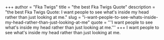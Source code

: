 +++
author = "Fka Twigs"
title = "the best Fka Twigs Quote"
description = "the best Fka Twigs Quote: I want people to see what's inside my head rather than just looking at me."
slug = "i-want-people-to-see-whats-inside-my-head-rather-than-just-looking-at-me"
quote = '''I want people to see what's inside my head rather than just looking at me.'''
+++
I want people to see what's inside my head rather than just looking at me.
